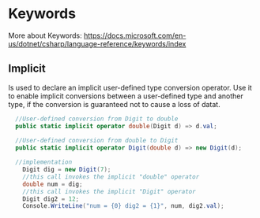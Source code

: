 # Keywords
More about Keywords:
https://docs.microsoft.com/en-us/dotnet/csharp/language-reference/keywords/index

## Implicit
Is used to declare an implicit user-defined type conversion operator. Use it to enable implicit conversions between a user-defined type and another type, if the conversion is guaranteed not to cause a loss of datat.
```c#
  //User-defined conversion from Digit to double
  public static implicit operator double(Digit d) => d.val;
  
  //User-defined conversion from double to Digit
  public static implicit operator Digit(double d) => new Digit(d);

  //implementation
    Digit dig = new Digit(7);
    //this call invokes the implicit "double" operator
    double num = dig;
    //this call invokes the implicit "Digit" operator
    Digit dig2 = 12;
    Console.WriteLine("num = {0} dig2 = {1}", num, dig2.val);
```
